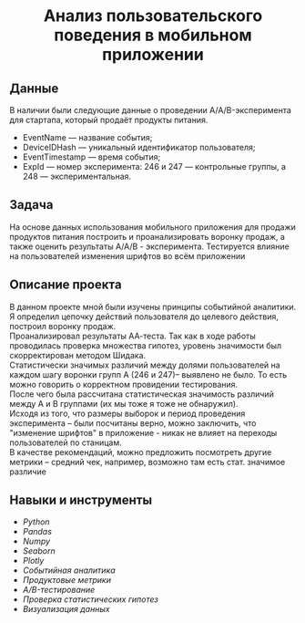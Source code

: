 <h1><center>Анализ пользовательского поведения в мобильном приложении</center></h1> 


## Данные

В наличии были следующие данные о проведении A/A/B-эксперимента для стартапа, который продаёт продукты питания.
-	EventName — название события;
-	DeviceIDHash — уникальный идентификатор пользователя;
-	EventTimestamp — время события;
-	ExpId — номер эксперимента: 246 и 247 — контрольные группы, а 248 — экспериментальная.


## Задача

На основе данных использования мобильного приложения для продажи продуктов питания построить и проанализировать воронку продаж, а также оценить результаты A/A/B - эксперимента. Тестируется влияние на пользователей изменения шрифтов во всём приложении


## Описание проекта


В данном проекте мной были изучены принципы событийной аналитики. Я определил цепочку действий пользователя до целевого действия, построил воронку продаж.<br>
Проанализировал результаты АА-теста. Так как в ходе работы проводилась проверка множества гипотез, уровень значимости был скорректирован методом Шидака.<br>
Статистически значимых различий между долями пользователей на каждом шагу воронки групп А (246 и 247)– выявлено не было. То есть можно говорить о корректном провидении тестирования.<br>
После чего была рассчитана статистическая значимость различий между А и В группами (их мы тоже я тоже не обнаружил).<br>
Исходя из того, что размеры выборок и период проведения эксперимента – были посчитаны верно, можно заключить, что "изменение шрифтов" в приложение - никак не влияет на переходы пользователей по станицам.<br>
В качестве рекомендаций, можно предложить посмотреть другие метрики – средний чек, например, возможно там есть стат. значимое различие

## Навыки и инструменты
-	*Python*
-	*Pandas*
-	*Numpy*
-	*Seaborn*
-	*Plotly*
-	*Cобытийная аналитика*
-	*Продуктовые метрики*
-	*A/B-тестирование*
-	*Проверка статистических гипотез*
-	*Визуализация данных*



